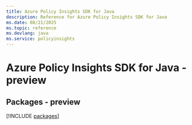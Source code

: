 ```yaml
---
title: Azure Policy Insights SDK for Java
description: Reference for Azure Policy Insights SDK for Java
ms.date: 08/21/2025
ms.topic: reference
ms.devlang: java
ms.service: policyinsights
---
```

# Azure Policy Insights SDK for Java - preview
## Packages - preview
[!INCLUDE [packages](policy-insights-index.md)]